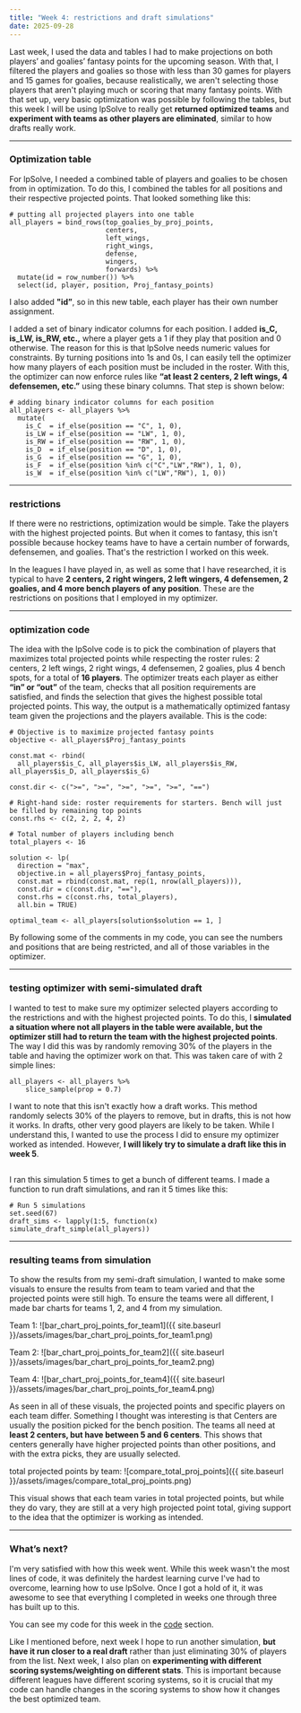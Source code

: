 ```yaml
---
title: "Week 4: restrictions and draft simulations"
date: 2025-09-28
---
```



Last week, I used the data and tables I had to make projections on both players’ and goalies’ fantasy points for the upcoming season. With that, I filtered the players and goalies so those with less than 30 games for players and 15 games for goalies, because realistically, we aren't selecting those players that aren't playing much or scoring that many fantasy points. With that set up, very basic optimization was possible by following the tables, but this week I will be using lpSolve to really get **returned optimized teams** and **experiment with teams as other players are eliminated**, similar to how drafts really work.

---


### Optimization table
For lpSolve, I needed a combined table of players and goalies to be chosen from in optimization. To do this, I combined the tables for all positions and their respective projected points. That looked something like this:
```
# putting all projected players into one table
all_players = bind_rows(top_goalies_by_proj_points,
                        centers,
                        left_wings,
                        right_wings,
                        defense,
                        wingers,
                        forwards) %>% 
  mutate(id = row_number()) %>% 
  select(id, player, position, Proj_fantasy_points)
```
I also added **"id”**, so in this new table, each player has their own number assignment. 

I added a set of binary indicator columns for each position. I added **is_C, is_LW, is_RW, etc.,** where a player gets a 1 if they play that position and 0 otherwise. The reason for this is that lpSolve needs numeric values for constraints. By turning positions into 1s and 0s, I can easily tell the optimizer how many players of each position must be included in the roster. With this, the optimizer can now enforce rules like **“at least 2 centers, 2 left wings, 4 defensemen, etc.”** using these binary columns. That step is shown below:
```
# adding binary indicator columns for each position
all_players <- all_players %>% 
  mutate(
    is_C  = if_else(position == "C", 1, 0),
    is_LW = if_else(position == "LW", 1, 0),
    is_RW = if_else(position == "RW", 1, 0),
    is_D  = if_else(position == "D", 1, 0),
    is_G  = if_else(position == "G", 1, 0),
    is_F  = if_else(position %in% c("C","LW","RW"), 1, 0), 
    is_W  = if_else(position %in% c("LW","RW"), 1, 0))
```
 
---


### restrictions
If there were no restrictions, optimization would be simple. Take the players with the highest projected points. But when it comes to fantasy, this isn't possible because hockey teams have to have a certain number of forwards, defensemen, and goalies. That's the restriction I worked on this week.

In the leagues I have played in, as well as some that I have researched, it is typical to have **2 centers, 2 right wingers, 2 left wingers, 4 defensemen, 2 goalies, and 4 more bench players of any position**. These are the restrictions on positions that I employed in my optimizer. 


---


### optimization code
The idea with the lpSolve code is to pick the combination of players that maximizes total projected points while respecting the roster rules: 2 centers, 2 left wings, 2 right wings, 4 defensemen, 2 goalies, plus 4 bench spots, for a total of **16 players**. The optimizer treats each player as either **“in” or “out”** of the team, checks that all position requirements are satisfied, and finds the selection that gives the highest possible total projected points. This way, the output is a mathematically optimized fantasy team given the projections and the players available. This is the code:
```
# Objective is to maximize projected fantasy points
objective <- all_players$Proj_fantasy_points

const.mat <- rbind(
  all_players$is_C, all_players$is_LW, all_players$is_RW, all_players$is_D, all_players$is_G)

const.dir <- c(">=", ">=", ">=", ">=", ">=", "==")

# Right-hand side: roster requirements for starters. Bench will just be filled by remaining top points
const.rhs <- c(2, 2, 2, 4, 2)

# Total number of players including bench
total_players <- 16

solution <- lp(
  direction = "max",
  objective.in = all_players$Proj_fantasy_points,
  const.mat = rbind(const.mat, rep(1, nrow(all_players))),
  const.dir = c(const.dir, "=="),
  const.rhs = c(const.rhs, total_players),
  all.bin = TRUE)

optimal_team <- all_players[solution$solution == 1, ]
```
By following some of the comments in my code, you can see the numbers and positions that are being restricted, and all of those variables in the optimizer.

---

### testing optimizer with semi-simulated draft
I wanted to test to make sure my optimizer selected players according to the restrictions and with the highest projected points. To do this, I **simulated a situation where not all players in the table were available, but the optimizer still had to return the team with the highest projected points**. The way I did this was by randomly removing 30% of the players in the table and having the optimizer work on that. This was taken care of with 2 simple lines:
```
all_players <- all_players %>% 
    slice_sample(prop = 0.7)  
```
I want to note that this isn't exactly how a draft works. This method randomly selects 30% of the players to remove, but in drafts, this is not how it works. In drafts, other very good players are likely to be taken. While I understand this, I wanted to use the process I did to ensure my optimizer worked as intended. However, **I will likely try to simulate a draft like this in week 5**.

##

I ran this simulation 5 times to get a bunch of different teams. I made a function to run draft simulations, and ran it 5 times like this:
```
# Run 5 simulations
set.seed(67)
draft_sims <- lapply(1:5, function(x) simulate_draft_simple(all_players))
```

---

### resulting teams from simulation
To show the results from my semi-draft simulation, I wanted to make some visuals to ensure the results from team to team varied and that the projected points were still high. To ensure the teams were all different, I made bar charts for teams 1, 2, and 4 from my simulation.

Team 1:
![bar_chart_proj_points_for_team1]({{ site.baseurl }}/assets/images/bar_chart_proj_points_for_team1.png)

Team 2:
![bar_chart_proj_points_for_team2]({{ site.baseurl }}/assets/images/bar_chart_proj_points_for_team2.png)

Team 4:
![bar_chart_proj_points_for_team4]({{ site.baseurl }}/assets/images/bar_chart_proj_points_for_team4.png)

As seen in all of these visuals, the projected points and specific players on each team differ. Something I thought was interesting is that Centers are usually the position picked for the bench position. The teams all need at **least 2 centers, but have between 5 and 6 centers**. This shows that centers generally have higher projected points than other positions, and with the extra picks, they are usually selected.

total projected points by team:
![compare_total_proj_points]({{ site.baseurl }}/assets/images/compare_total_proj_points.png)

This visual shows that each team varies in total projected points, but while they do vary, they are still at a very high projected point total, giving support to the idea that the optimizer is working as intended.

---

### What’s next?
I'm very satisfied with how this week went. While this week wasn't the most lines of code, it was definitely the hardest learning curve I've had to overcome, learning how to use lpSolve. Once I got a hold of it, it was awesome to see that everything I completed in weeks one through three has built up to this.

You can see my code for this week in the [code](https://henrylange.github.io/fantasy-nhl-optimizer/code/) section.

Like I mentioned before, next week I hope to run another simulation, **but have it run closer to a real draft** rather than just eliminating 30% of players from the list. Next week, I also plan on **experimenting with different scoring systems/weighting on different stats**. This is important because different leagues have different scoring systems, so it is crucial that my code can handle changes in the scoring systems to show how it changes the best optimized team.
